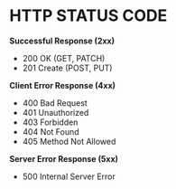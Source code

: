 # HTTP STATUS CODE #

**Successful Response (2xx)**

- 200 OK (GET, PATCH)
- 201 Create (POST, PUT)

**Client Error Response (4xx)**

- 400 Bad Request
- 401 Unauthorized
- 403 Forbidden
- 404 Not Found
- 405 Method Not Allowed

**Server Error Response (5xx)**

- 500 Internal Server Error
